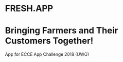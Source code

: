 # FRESH.APP
# Bringing Farmers and Their Customers Together!
App for ECCE App Challenge 2018 (UWO)


